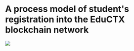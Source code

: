 # A process model of student's registration into the EduCTX blockchain network
<img src="https://firebasestorage.googleapis.com/v0/b/dulich-184808.appspot.com/o/t%E1%BA%A3i%20xu%E1%BB%91ng%20(1).png?alt=media&token=9dd3fd07-9881-418f-ada5-01bc8c015c6b">
